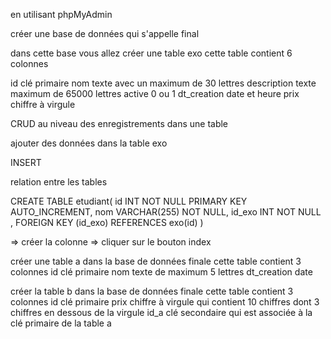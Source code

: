 en utilisant phpMyAdmin 

créer une base de données qui s'appelle final

dans cette base vous allez créer une table exo
cette table contient 6 colonnes 

id clé primaire
nom texte avec un maximum de 30 lettres
description texte maximum de 65000 lettres
active 0 ou 1 
dt_creation date et heure
prix chiffre à virgule 

CRUD au niveau des enregistrements dans une table 

ajouter des données dans la table exo 

INSERT 

relation entre les tables 


CREATE TABLE etudiant(
    id INT NOT NULL PRIMARY KEY AUTO_INCREMENT,
    nom VARCHAR(255) NOT NULL,
    id_exo INT NOT NULL ,
    FOREIGN KEY (id_exo) REFERENCES exo(id) 
)

=> créer la colonne 
=> cliquer sur le bouton index

créer une table a dans la base de données finale
cette table contient 3 colonnes 
id clé primaire
nom texte de maximum 5 lettres
dt_creation date

créer la table b dans la base de données finale 
cette table contient 3 colonnes 
id clé primaire
prix chiffre à virgule qui contient 10 chiffres dont 3 chiffres en dessous de la virgule
id_a clé secondaire qui est associée à la clé primaire de la table a

